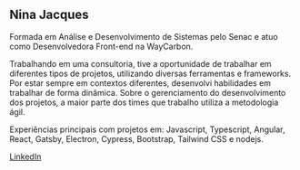 ## Nina Jacques

Formada em Análise e Desenvolvimento de Sistemas pelo Senac e atuo como Desenvolvedora Front-end na WayCarbon.

Trabalhando em uma consultoria, tive a oportunidade de trabalhar em diferentes tipos de projetos, utilizando diversas ferramentas e frameworks. Por estar sempre em contextos diferentes, desenvolvi habilidades em trabalhar de forma dinâmica.
Sobre o gerenciamento do desenvolvimento dos projetos, a maior parte dos times que trabalho utiliza a metodologia ágil.

Experiências principais com projetos em: Javascript, Typescript, Angular, React, Gatsby, Electron, Cypress, Bootstrap, Tailwind CSS e nodejs.

[LinkedIn](https://www.linkedin.com/in/elisangelamjacques/)
